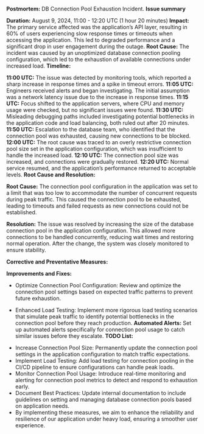 **Postmortem:** DB Connection Pool Exhaustion Incident.
**Issue summary**

**Duration:** August 9, 2024, 11:00 - 12:20 UTC (1 hour 20 minutes)
**Impact:** The primary service affected was the application’s API layer, resulting in 60% of users experiencing slow response times or timeouts when accessing the application. This led to degraded performance and a significant drop in user engagement during the outage.
**Root Cause:** The incident was caused by an unoptimized database connection pooling configuration, which led to the exhaustion of available connections under increased load.
**Timeline:**

**11:00 UTC:** The issue was detected by monitoring tools, which reported a sharp increase in response times and a spike in timeout errors.
**11:05 UTC:** Engineers received alerts and began investigating. The initial assumption was a network latency issue due to the increase in response times.
**11:15 UTC:** Focus shifted to the application servers, where CPU and memory usage were checked, but no significant issues were found.
**11:30 UTC:** Misleading debugging paths included investigating potential bottlenecks in the application code and load balancing, both ruled out after 20 minutes.
**11:50 UTC:** Escalation to the database team, who identified that the connection pool was exhausted, causing new connections to be blocked.
**12:00 UTC:** The root cause was traced to an overly restrictive connection pool size set in the application configuration, which was insufficient to handle the increased load.
**12:10 UTC:** The connection pool size was increased, and connections were gradually restored.
**12:20 UTC:** Normal service resumed, and the application’s performance returned to acceptable levels.
**Root Cause and Resolution:**

**Root Cause:** The connection pool configuration in the application was set to a limit that was too low to accommodate the number of concurrent requests during peak traffic. This caused the connection pool to be exhausted, leading to timeouts and failed requests as new connections could not be established.

**Resolution:** The issue was resolved by increasing the size of the database connection pool in the application configuration. This allowed more connections to be handled concurrently, reducing wait times and restoring normal operation. After the change, the system was closely monitored to ensure stability.

**Corrective and Preventative Measures:**

**Improvements and Fixes:**

  * Optimize Connection Pool Configuration: Review and optimize the connection pool settings based on expected traffic patterns to prevent future exhaustion.
  
  * Enhanced Load Testing: Implement more rigorous load testing scenarios that simulate peak traffic to identify potential bottlenecks in the connection pool before they reach production.
**Automated Alerts:** Set up automated alerts specifically for connection pool usage to catch similar issues before they escalate.
**TODO List:**

  - Increase Connection Pool Size: Permanently update the connection pool settings in the application configuration to match traffic expectations.
  - Implement Load Testing: Add load testing for connection pooling in the CI/CD pipeline to ensure configurations can handle peak loads.
  - Monitor Connection Pool Usage: Introduce real-time monitoring and alerting for connection pool metrics to detect and respond to exhaustion early.
  - Document Best Practices: Update internal documentation to include guidelines on setting and managing database connection pools based on application needs.
  - By implementing these measures, we aim to enhance the reliability and resilience of our application under heavy load, ensuring a smoother user experience.






